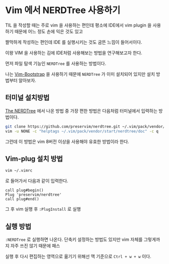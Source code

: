 # Vim 에서 NERDTree 사용하기

TIL 을 작성할 때는 주로 vim 을 사용하는 편인데 평소에 IDE에서 vim plugin 을 사용하기 때문에 어느 정도 손에 익은 것도 있고

짤막하게 작성하는 편인데 IDE 를 실행시키는 것도 굼뜬 느낌이 들어서이다.

이왕 VIM 을 사용하는 김에 IDE처럼 사용해보는 방법을 연구해보고자 한다.

먼저 파일 탐색 기능인 `NERDTree` 를 사용하는 방법이다.

나는 [Vim-Bootstrap](https://vim-bootstrap.com/) 을 사용하기 때문에 `NERDTree` 가 이미 설치되어 있지만 설치 방법부터 알아보자.

## 터미널 설치방법

[The NERDTree](https://github.com/preservim/nerdtree) 에서 나온 방법 중 가장 편한 방법은 다음처럼 터미널에서 입력하는 방법이다.

```bash
git clone https://github.com/preservim/nerdtree.git ~/.vim/pack/vendor/start/nerdtree
vim -u NONE -c "helptags ~/.vim/pack/vendor/start/nerdtree/doc" -c q
```

그런데 이 방법은 vim 8버전 이상을 사용해야 유효한 방법이라 한다.

## Vim-plug 설치 방법

```bash
vim ~/.vimrc
```

로 들어가서 다음과 같이 입력한다.

```
call plug#begin()
Plug 'preservim/nerdtree'
call plug#end()
```

그 후 vim 실행 후 `:PlugInstall` 로 실행

## 실행 방법

`:NERDTree` 로 실행하면 나온다. 단축키 설정하는 방법도 있지만 vim 자체를 그렇게까지 자주 쓰진 않기 때문에 패스

실행 후 다시 편집하는 영역으로 옮기기 위해선 맥 기준으로 `Ctrl + w + w` 이다.


